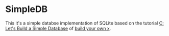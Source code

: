 # SimpleDB
This it's a simple databse implementation of SQLite based on the tutorial [C: Let's Build a Simple Database](https://cstack.github.io/db_tutorial) of [build your own x](https://github.com/codecrafters-io/build-your-own-x).

